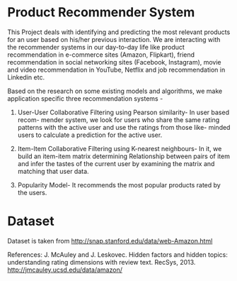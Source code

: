 # Product Recommender System

This Project deals with identifying and predicting the most relevant products for an user based on his/her previous interaction. We are interacting with the recommender systems in our day-to-day life like product recommendation in e-commerce sites (Amazon, Flipkart), friend recommendation in social networking sites (Facebook, Instagram), movie and video recommendation in YouTube, Netflix and job recommendation in Linkedin etc.

Based on the research on some existing models and algorithms, we make application specific three recommendation systems -

1. User-User Collaborative Filtering using Pearson similarity- In user based recom-
mender system, we look for users who share the same rating patterns with the active
user and use the ratings from those like- minded users to calculate a prediction for
the active user.

2. Item-Item Collaborative Filtering using K-nearest neighbours- In it, we build
an item-item matrix determining Relationship between pairs of item and infer the
tastes of the current user by examining the matrix and matching that user data.

3. Popularity Model- It recommends the most popular products rated by the users.


# Dataset
Dataset is taken from http://snap.stanford.edu/data/web-Amazon.html



References:
J. McAuley and J. Leskovec. Hidden factors and hidden topics: understanding rating dimensions with review text. RecSys, 2013.
http://jmcauley.ucsd.edu/data/amazon/

